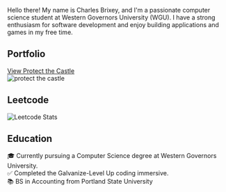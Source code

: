 Hello there! My name is Charles Brixey, and I'm a passionate computer science student at Western Governors University (WGU). I have a strong enthusiasm for software development and enjoy building applications and games in my free time.

## Portfolio
[View Protect the Castle](https://brixsta.github.io/Protect-the-Castle/)  
![protect the castle](https://github.com/Brixsta/Brixsta/assets/25852805/5efe995c-dd3b-4328-bcd8-736eb4ae40c7)
 
## Leetcode
![Leetcode Stats](https://leetcard.jacoblin.cool/Brixsta)

## Education
🎓 Currently pursuing a Computer Science degree at Western Governors University.<br />
✅ Completed the Galvanize-Level Up coding immersive.<br />
📚 BS in Accounting from Portland State University
